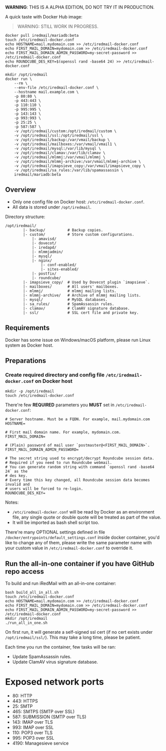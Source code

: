 __WARNING__: THIS IS A ALPHA EDITION, DO NOT TRY IT IN PRODUCTION.

A quick taste with Docker Hub image:

> WARNING: STILL WORK IN PROGRESS.

```
docker pull iredmail/mariadb:beta
touch /etc/iredmail-docker.conf
echo HOSTNAME=mail.mydomain.com >> /etc/iredmail-docker.conf
echo FIRST_MAIL_DOMAIN=mydomain.com >> /etc/iredmail-docker.conf
echo FIRST_MAIL_DOMAIN_ADMIN_PASSWORD=my-secret-password >> /etc/iredmail-docker.conf
echo ROUNDCUBE_DES_KEY=$(openssl rand -base64 24) >> /etc/iredmail-docker.conf

mkdir /opt/iredmail
docker run \
    --rm \
    --env-file /etc/iredmail-docker.conf \
    --hostname mail.example.com \
    -p 80:80 \
    -p 443:443 \
    -p 110:110 \
    -p 995:995 \
    -p 143:143 \
    -p 993:993 \
    -p 25:25 \
    -p 587:587 \
    -v /opt/iredmail/custom:/opt/iredmail/custom \
    -v /opt/iredmail/ssl:/opt/iredmail/ssl \
    -v /opt/iredmail/backup:/var/vmail/backup \
    -v /opt/iredmail/mailboxes:/var/vmail/vmail1 \
    -v /opt/iredmail/mysql:/var/lib/mysql \
    -v /opt/iredmail/clamav:/var/lib/clamav \
    -v /opt/iredmail/mlmmj:/var/vmail/mlmmj \
    -v /opt/iredmail/mlmmj-archive:/var/vmail/mlmmj-archive \
    -v /opt/iredmail/imapsieve_copy:/var/vmail/imapsieve_copy \
    -v /opt/iredmail/sa_rules:/var/lib/spamassassin \
    iredmail/mariadb:beta
```

## Overview

- Only one config file on Docker host: `/etc/iredmail-docker.conf`.
- All data is stored under `/opt/iredmail`.

Directory structure:

```
/opt/iredmail/
        |- backup/          # Backup copies.
        |- custom/          # Store custom configurations.
            |- amavisd/
            |- dovecot/
            |- iredapd/
            |- mlmmjadmin/
            |- mysql/
            |- nginx/
                |- conf-enabled/
                |- sites-enabled/
            |- postfix/
            |- roundcube/
        |- imapsieve_copy/  # Used by Dovecot plugin `imapsieve`.
        |- mailboxes/       # All users' mailboxes.
        |- mlmmj/           # mlmmj mailing lists.
        |- mlmmj-archive/   # Archive of mlmmj mailing lists.
        |- mysql/           # MySQL databases.
        |- sa_rules/        # SpamAssassin rules.
        |- clamav/          # ClamAV signature database.
        |- ssl/             # SSL cert file and private key.
```

## Requirements

Docker has some issue on Windows/macOS platform, please run Linux system as
Docker host.

## Preparations

### Create required directory and config file `/etc/iredmail-docker.conf` on Docker host

```
mkdir -p /opt/iredmail
touch /etc/iredmail-docker.conf
```

There're few __REQUIRED__ parameters you __MUST__ set in `/etc/iredmail-docker.conf`:

```
# Server hostname. Must be a FQDN. For example, mail.mydomain.com
HOSTNAME=

# First mail domain name. For example, mydomain.com.
FIRST_MAIL_DOMAIN=

# (Plain) password of mail user `postmaster@<FIRST_MAIL_DOMAIN>`.
FIRST_MAIL_DOMAIN_ADMIN_PASSWORD=

# The secret string used to encrypt/decrypt Roundcube session data.
# Required if you need to run Roundcube webmail.
# You can generate random string with command `openssl rand -base64 24` as the
# des key.
# Every time this key changed, all Roundcube session data becomes invalid and
# users will be forced to re-login.
ROUNDCUBE_DES_KEY=
```

Notes:

- `/etc/iredmail-docker.conf` will be read by Docker as an environment file,
  any single quote or double quote will be treated as part of the value.
- It will be imported as bash shell script too.

There're many OPTIONAL settings defined in file
`/docker/entrypoints/default_settings.conf` inside docker container,
you'd like to change any of them, please write the same parameter name with
your custom value in `/etc/iredmail-docker.conf` to override it.

## Run the all-in-one container if you have GitHub repo access

To build and run iRedMail with an all-in-one container:

```shell
bash build_all_in_all.sh
touch /etc/iredmail-docker.conf
echo HOSTNAME=mail.mydomain.com >> /etc/iredmail-docker.conf
echo FIRST_MAIL_DOMAIN=mydomain.com >> /etc/iredmail-docker.conf
echo FIRST_MAIL_DOMAIN_ADMIN_PASSWORD=my-secret-password >> /etc/iredmail-docker.conf
mkdir /opt/iredmail
./run_all_in_one.sh
```

On first run, it will generate a self-signed ssl cert (if no cert exists under
`/opt/iredmail/ssl/`). This may take a long time, please be patient.

Each time you run the container, few tasks will be ran:

- Update SpamAssassin rules.
- Update ClamAV virus signature database.

# Exposed network ports

- 80: HTTP
- 443: HTTPS
- 25: SMTP
- 465: SMTPS (SMTP over SSL)
- 587: SUBMISSION (SMTP over TLS)
- 143: IMAP over TLS
- 993: IMAP over SSL
- 110: POP3 over TLS
- 995: POP3 over SSL
- 4190: Managesieve service
